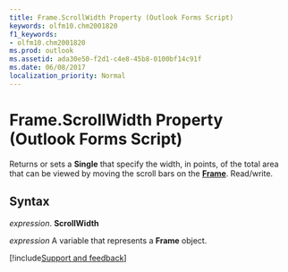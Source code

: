 ```yaml
---
title: Frame.ScrollWidth Property (Outlook Forms Script)
keywords: olfm10.chm2001820
f1_keywords:
- olfm10.chm2001820
ms.prod: outlook
ms.assetid: ada30e50-f2d1-c4e8-45b8-0100bf14c91f
ms.date: 06/08/2017
localization_priority: Normal
---
```



# Frame.ScrollWidth Property (Outlook Forms Script)

Returns or sets a  **Single** that specify the width, in points, of the total area that can be viewed by moving the scroll bars on the **[Frame](Outlook.frame.md)**. Read/write.


## Syntax

_expression_. **ScrollWidth**

_expression_ A variable that represents a  **Frame** object.

[!include[Support and feedback](~/includes/feedback-boilerplate.md)]